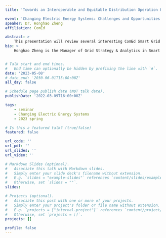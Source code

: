 ```yaml
---
title: 'Towards an Interoperable and Equitable Distribution Operation Framework'

event: 'Changing Electric Energy Systems: Challenges and Opportunities'
speaker: Dr. Honghao Zheng
affiliation: ComEd

abstract: >
    This presentation will review several interesting ComEd Smart Grid investments in the past decade, share the learnings and hint on a series of future challenges. The topics span from distributed energy resources management system (DERMS), electric vehicle demonstration pilots, microgrid management system (MGMS), advanced sensor deployment and grid-edge intelligence.
bio: >
    Honghao Zheng is the Manager of Grid Strategy & Analytics in Smart Grid Emerging Technology at Commonwealth Edison (ComEd), where he supports new technology ideation, industrial R&D, and complex project execution. Currently he is leading Smart Grid DOE portfolio, Microgrid Deployment, Distributed Intelligence, Quantum Computing and several other strategic initiatives. Prior to ComEd, he worked as a technical lead of Spectrum Power Operator Training Simulator and Transmission Network Applications modules for Siemens Industry. Zheng received his Ph.D. in electrical engineering from the University of Wisconsin-Madison in 2015 and he is a registered professional engineer.


# Talk start and end times.
#   End time can optionally be hidden by prefixing the line with `#`.
date: '2023-05-08'
# date_end: '2030-06-01T15:00:00Z'
all_day: false

# Schedule page publish date (NOT talk date).
publishDate: '2022-03-09T16:00:00Z'

tags:
    - seminar
    - Changing Electric Energy Systems
    - 2023 spring

# Is this a featured talk? (true/false)
featured: false

url_code: ''
url_pdf: ''
url_slides: ''
url_video: ''

# Markdown Slides (optional).
#   Associate this talk with Markdown slides.
#   Simply enter your slide deck's filename without extension.
#   E.g. `slides = "example-slides"` references `content/slides/example-slides.md`.
#   Otherwise, set `slides = ""`.
slides:

# Projects (optional).
#   Associate this post with one or more of your projects.
#   Simply enter your project's folder or file name without extension.
#   E.g. `projects = ["internal-project"]` references `content/project/deep-learning/index.md`.
#   Otherwise, set `projects = []`.
projects: []

profile: false
---
```


<!-- {{< youtube pmtUfilHzsY >}} -->

<br>
